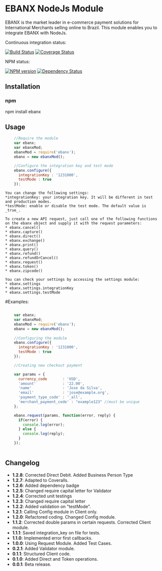 EBANX NodeJs Module
==============
EBANX is the market leader in e-commerce payment solutions for International Merchants selling online to Brazil. This module enables you to integrate EBANX with NodeJs.

Continuous integration status:

[![Build Status](https://travis-ci.org/hdolinski/ebanx-nodejs.svg?branch=master)](https://travis-ci.org/hdolinski/ebanx-nodejs) [![Coverage Status](https://coveralls.io/repos/hdolinski/ebanx-nodejs/badge.svg?branch=master)](https://coveralls.io/r/hdolinski/ebanx-nodejs?branch=master)

NPM status:

[![NPM version](https://badge.fury.io/js/ebanx.svg)](https://badge.fury.io/js/ebanx)
[![Dependency Status](https://david-dm.org/ebanx/ebanx-nodejs.svg)](https://david-dm.org/ebanx/ebanx-nodejs)

Installation
----------

### npm

npm install ebanx

Usage
---------
```javascript
    //Require the module
    var ebanx;
    var ebanxMod;
    ebanxMod = require('ebanx');
    ebanx = new ebanxMod();

    //Configure the integration key and test mode
    ebanx.configure({
      integrationKey : '1231000',
      testMode : true
    });
```

    You can change the following settings:
    *integrationKey: your integration key. It will be different in test and production modes.
    *testMode: enable or disable the test mode. The default value is _true_.

    To create a new API request, just call one of the following functions 
    on the ebanx object and supply it with the request parameters:
    * ebanx.cancel()
    * ebanx.capture()
    * ebanx.direct()
    * ebanx.exchange()
    * ebanx.print()
    * ebanx.query()
    * ebanx.refund()
    * ebanx.refundOrCancel()
    * ebanx.request()
    * ebanx.token()
    * ebanx.zipcode()

    You can check your settings by accessing the settings module:
    * ebanx.settings
    * ebanx.settings.integrationKey
    * ebanx.settings.testMode

#Examples:

```javascript

    var ebanx;
    var ebanxMod;
    ebanxMod = require('ebanx');
    ebanx = new ebanxMod();
    
    //Configuring the module
    ebanx.configure({
      integrationKey : '1231000',
      testMode : true
    });

    //Creating new checkout payment

    var params = {
      currency_code       : 'USD',
      'amount'            : '22.00',
      'name'              : 'Jose da Silva',
      'email'             : 'jose@example.org',
      'payment_type_code' : '_all',
      'merchant_payment_code' : "example123" //must be unique
    };

    ebanx.request(params, function(error, reply) {
      if(error) {
        console.log(error);
      } else {
        console.log(reply);
      }
    });
    
```

## Changelog
* **1.2.8**: Corrected Direct Debit. Added Business Person Type
* **1.2.7**: Adapted to Coveralls.
* **1.2.6**: Added dependency badge
* **1.2.5**: Changed require capital letter for Validator
* **1.2.4**: Corrected unit testings
* **1.2.3**: Changed require capital letter
* **1.2.2**: Added validation on "testMode".
* **1.2.1**: Calling Config module in Client only.
* **1.2.0**: Refactored coding. Changed Config module.
* **1.1.2**: Corrected double params in certain requests. Corrected Client module.
* **1.1.1**: Saved integration_key on file for tests.
* **1.1.0**: Implemented error first callbacks.
* **1.0.0**: Using Request Module. Added Test Cases.
* **0.2.1**: Added Validator module.
* **0.1.1**: Structured Client code.
* **0.1.0**: Added Direct and Token operations.
* **0.0.1**: Beta release.